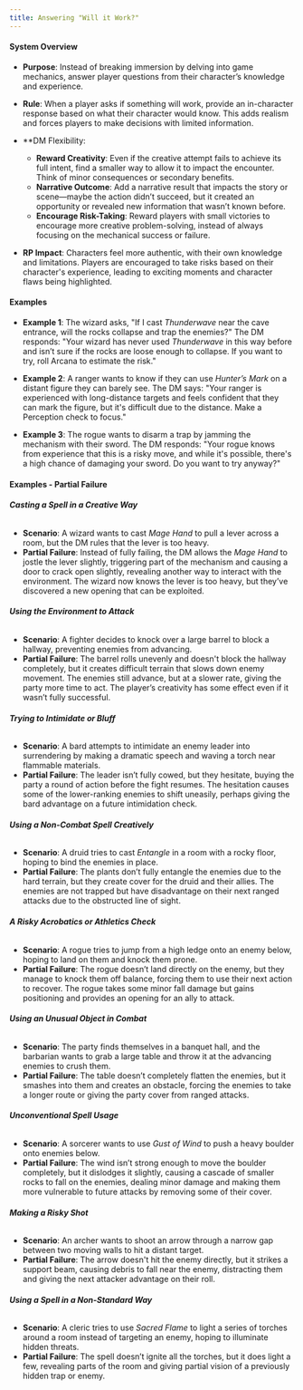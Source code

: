 ```yaml
---
title: Answering "Will it Work?"
---
```

#### **System Overview**

- **Purpose**: Instead of breaking immersion by delving into game mechanics, answer player questions from their character’s knowledge and experience.
    
- **Rule**: When a player asks if something will work, provide an in-character response based on what their character would know. This adds realism and forces players to make decisions with limited information.
    
- **DM Flexibility:
    - **Reward Creativity**: Even if the creative attempt fails to achieve its full intent, find a smaller way to allow it to impact the encounter. Think of minor consequences or secondary benefits.
	- **Narrative Outcome**: Add a narrative result that impacts the story or scene—maybe the action didn’t succeed, but it created an opportunity or revealed new information that wasn’t known before.
	- **Encourage Risk-Taking**: Reward players with small victories to encourage more creative problem-solving, instead of always focusing on the mechanical success or failure.
      
- **RP Impact**: Characters feel more authentic, with their own knowledge and limitations. Players are encouraged to take risks based on their character's experience, leading to exciting moments and character flaws being highlighted.

#### **Examples**

- **Example 1**: The wizard asks, "If I cast _Thunderwave_ near the cave entrance, will the rocks collapse and trap the enemies?" The DM responds: "Your wizard has never used _Thunderwave_ in this way before and isn’t sure if the rocks are loose enough to collapse. If you want to try, roll Arcana to estimate the risk."
    
- **Example 2**: A ranger wants to know if they can use _Hunter’s Mark_ on a distant figure they can barely see. The DM says: "Your ranger is experienced with long-distance targets and feels confident that they can mark the figure, but it's difficult due to the distance. Make a Perception check to focus."
    
- **Example 3**: The rogue wants to disarm a trap by jamming the mechanism with their sword. The DM responds: "Your rogue knows from experience that this is a risky move, and while it's possible, there's a high chance of damaging your sword. Do you want to try anyway?"

#### **Examples - Partial Failure**

###### **Casting a Spell in a Creative Way**
- **Scenario**: A wizard wants to cast _Mage Hand_ to pull a lever across a room, but the DM rules that the lever is too heavy.
- **Partial Failure**: Instead of fully failing, the DM allows the _Mage Hand_ to jostle the lever slightly, triggering part of the mechanism and causing a door to crack open slightly, revealing another way to interact with the environment. The wizard now knows the lever is too heavy, but they’ve discovered a new opening that can be exploited.

###### **Using the Environment to Attack**
- **Scenario**: A fighter decides to knock over a large barrel to block a hallway, preventing enemies from advancing.
- **Partial Failure**: The barrel rolls unevenly and doesn't block the hallway completely, but it creates difficult terrain that slows down enemy movement. The enemies still advance, but at a slower rate, giving the party more time to act. The player’s creativity has some effect even if it wasn’t fully successful.

###### **Trying to Intimidate or Bluff**
- **Scenario**: A bard attempts to intimidate an enemy leader into surrendering by making a dramatic speech and waving a torch near flammable materials.
- **Partial Failure**: The leader isn’t fully cowed, but they hesitate, buying the party a round of action before the fight resumes. The hesitation causes some of the lower-ranking enemies to shift uneasily, perhaps giving the bard advantage on a future intimidation check.

###### **Using a Non-Combat Spell Creatively**
- **Scenario**: A druid tries to cast _Entangle_ in a room with a rocky floor, hoping to bind the enemies in place.
- **Partial Failure**: The plants don’t fully entangle the enemies due to the hard terrain, but they create cover for the druid and their allies. The enemies are not trapped but have disadvantage on their next ranged attacks due to the obstructed line of sight.

###### **A Risky Acrobatics or Athletics Check**
- **Scenario**: A rogue tries to jump from a high ledge onto an enemy below, hoping to land on them and knock them prone.
- **Partial Failure**: The rogue doesn’t land directly on the enemy, but they manage to knock them off balance, forcing them to use their next action to recover. The rogue takes some minor fall damage but gains positioning and provides an opening for an ally to attack.

###### **Using an Unusual Object in Combat**
- **Scenario**: The party finds themselves in a banquet hall, and the barbarian wants to grab a large table and throw it at the advancing enemies to crush them.
- **Partial Failure**: The table doesn’t completely flatten the enemies, but it smashes into them and creates an obstacle, forcing the enemies to take a longer route or giving the party cover from ranged attacks.

###### **Unconventional Spell Usage**
- **Scenario**: A sorcerer wants to use _Gust of Wind_ to push a heavy boulder onto enemies below.
- **Partial Failure**: The wind isn’t strong enough to move the boulder completely, but it dislodges it slightly, causing a cascade of smaller rocks to fall on the enemies, dealing minor damage and making them more vulnerable to future attacks by removing some of their cover.

###### **Making a Risky Shot**
- **Scenario**: An archer wants to shoot an arrow through a narrow gap between two moving walls to hit a distant target.
- **Partial Failure**: The arrow doesn't hit the enemy directly, but it strikes a support beam, causing debris to fall near the enemy, distracting them and giving the next attacker advantage on their roll.

###### **Using a Spell in a Non-Standard Way**
- **Scenario**: A cleric tries to use _Sacred Flame_ to light a series of torches around a room instead of targeting an enemy, hoping to illuminate hidden threats.
- **Partial Failure**: The spell doesn’t ignite all the torches, but it does light a few, revealing parts of the room and giving partial vision of a previously hidden trap or enemy.